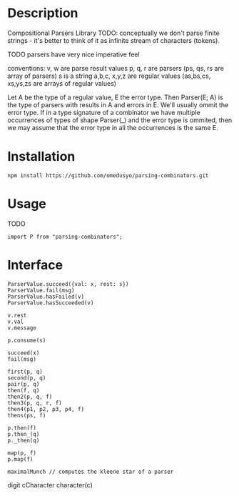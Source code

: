 
# Description
Compositional Parsers Library
TODO: conceptually we don't parse finite strings -
      it's better to think of it as infinite stream of characters (tokens).

TODO
parsers have very nice imperative feel

conventions:
  v, w are parse result values
  p, q, r are parsers (ps, qs, rs are array of parsers)
  s is a string
  a,b,c, x,y,z are regular values (as,bs,cs, xs,ys,zs are arrays of regular values)

Let A be the type of a regular value, E the error type. Then
  Parser(E; A)
is the type of parsers with results in A and errors in E.
We'll usually ommit the error type.
If in a type signature of a combinator we have multiple occurrences of types of shape Parser(_) and the error type is ommited, then we may assume that the error type in all the occurrences is the same E.

# Installation
```
npm install https://github.com/omedusyo/parsing-combinators.git
```

# Usage
TODO
```
import P from "parsing-combinators";
```

# Interface

```
ParserValue.succeed({val: x, rest: s})
ParserValue.fail(msg)
ParserValue.hasFailed(v)
ParserValue.hasSucceeded(v)

v.rest
v.val
v.message

p.consume(s)

succeed(x)
fail(msg)

first(p, q)
second(p, q)
pair(p, q)
then(f, q)
then2(p, q, f)
then3(p, q, r, f)
then4(p1, p2, p3, p4, f)
thens(ps, f)

p.then(f)
p.then_(q)
p._then(q)

map(p, f)
p.map(f)

maximalMunch // computes the kleene star of a parser
```

digit
cCharacter
character(c)

